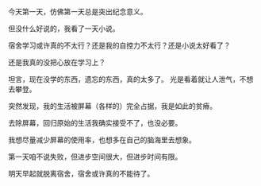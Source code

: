 今天第一天，仿佛第一天总是突出纪念意义。

但没什么好说的，我看了一天小说。

宿舍学习或许真的不太行？还是我的自控力不太行？还是小说太好看了？

还是我真的没把心放在学习上？

坦言，现在没学的东西，遗忘的东西，真的太多了。
光是看着就让人泄气，不想去攀登。

突然发现，我的生活被屏幕（各样的）完全占据，我是如此的贫瘠。

去除屏幕，回归原始的生活我确实接受不了，也没必要。

我想尽量减少屏幕的使用率，也想多在自己的脑海里去想象。

第一天咱不说失败，但进步空间很大，但进步时间有限。

明天早起就脱离宿舍，宿舍或许真的不能待了。
